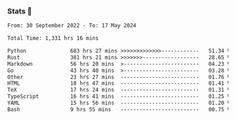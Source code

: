 ### Stats 👋
<!--START_SECTION:waka-->

```txt
From: 30 September 2022 - To: 17 May 2024

Total Time: 1,331 hrs 16 mins

Python              683 hrs 27 mins >>>>>>>>>>>>>------------   51.34 %
Rust                381 hrs 21 mins >>>>>>>------------------   28.65 %
Markdown            56 hrs 20 mins  >------------------------   04.23 %
Go                  43 hrs 40 mins  >------------------------   03.28 %
Other               23 hrs 27 mins  -------------------------   01.76 %
HTML                18 hrs 47 mins  -------------------------   01.41 %
TeX                 17 hrs 24 mins  -------------------------   01.31 %
TypeScript          16 hrs 41 mins  -------------------------   01.25 %
YAML                15 hrs 56 mins  -------------------------   01.20 %
Bash                9 hrs 55 mins   -------------------------   00.75 %
```

<!--END_SECTION:waka-->

<!--
**buhaytza2005/buhaytza2005** is a ✨ _special_ ✨ repository because its `README.md` (this file) appears on your GitHub profile.

Here are some ideas to get you started:

- 🔭 I’m currently working on ...
- 🌱 I’m currently learning ...
- 👯 I’m looking to collaborate on ...
- 🤔 I’m looking for help with ...
- 💬 Ask me about ...
- 📫 How to reach me: ...
- 😄 Pronouns: ...
- ⚡ Fun fact: ...
-->


